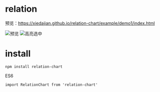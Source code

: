 

# relation

预览：https://xiedajian.github.io/relation-chart/example/demo1/index.html

![预览](https://github.com/xiedajian/relation-chart/blob/master/demo.jpg)
![高亮选中](https://github.com/xiedajian/relation-chart/blob/master/demo.jpg)


# install

```
npm install relation-chart
```

ES6 
```
import RelationChart from 'relation-chart'


```





